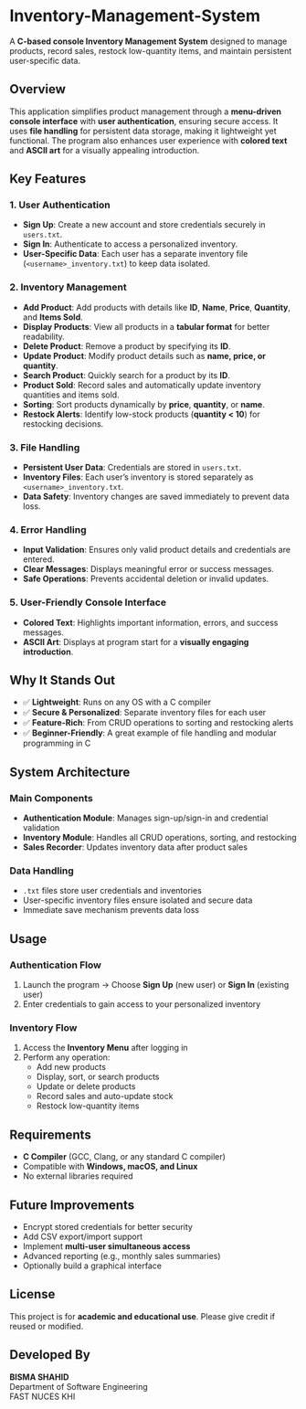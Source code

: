# Inventory-Management-System  

A **C-based console Inventory Management System** designed to manage products, record sales, restock low-quantity items, and maintain persistent user-specific data.  

## Overview  

This application simplifies product management through a **menu-driven console interface** with **user authentication**, ensuring secure access. It uses **file handling** for persistent data storage, making it lightweight yet functional. The program also enhances user experience with **colored text** and **ASCII art** for a visually appealing introduction.  

## Key Features  

### 1. User Authentication  
- **Sign Up**: Create a new account and store credentials securely in `users.txt`.  
- **Sign In**: Authenticate to access a personalized inventory.  
- **User-Specific Data**: Each user has a separate inventory file (`<username>_inventory.txt`) to keep data isolated.  

### 2. Inventory Management  
- **Add Product**: Add products with details like **ID**, **Name**, **Price**, **Quantity**, and **Items Sold**.  
- **Display Products**: View all products in a **tabular format** for better readability.  
- **Delete Product**: Remove a product by specifying its **ID**.  
- **Update Product**: Modify product details such as **name, price, or quantity**.  
- **Search Product**: Quickly search for a product by its **ID**.  
- **Product Sold**: Record sales and automatically update inventory quantities and items sold.  
- **Sorting**: Sort products dynamically by **price**, **quantity**, or **name**.  
- **Restock Alerts**: Identify low-stock products (**quantity < 10**) for restocking decisions.  

### 3. File Handling  
- **Persistent User Data**: Credentials are stored in `users.txt`.  
- **Inventory Files**: Each user’s inventory is stored separately as `<username>_inventory.txt`.  
- **Data Safety**: Inventory changes are saved immediately to prevent data loss.  

### 4. Error Handling  
- **Input Validation**: Ensures only valid product details and credentials are entered.  
- **Clear Messages**: Displays meaningful error or success messages.  
- **Safe Operations**: Prevents accidental deletion or invalid updates.  

### 5. User-Friendly Console Interface  
- **Colored Text**: Highlights important information, errors, and success messages.  
- **ASCII Art**: Displays at program start for a **visually engaging introduction**.  

## Why It Stands Out  

- ✅ **Lightweight**: Runs on any OS with a C compiler  
- ✅ **Secure & Personalized**: Separate inventory files for each user  
- ✅ **Feature-Rich**: From CRUD operations to sorting and restocking alerts  
- ✅ **Beginner-Friendly**: A great example of file handling and modular programming in C  

## System Architecture  

### Main Components  
- **Authentication Module**: Manages sign-up/sign-in and credential validation  
- **Inventory Module**: Handles all CRUD operations, sorting, and restocking  
- **Sales Recorder**: Updates inventory data after product sales  

### Data Handling  
- `.txt` files store user credentials and inventories  
- User-specific inventory files ensure isolated and secure data  
- Immediate save mechanism prevents data loss  

## Usage  

### Authentication Flow  
1. Launch the program → Choose **Sign Up** (new user) or **Sign In** (existing user)  
2. Enter credentials to gain access to your personalized inventory  

### Inventory Flow  
1. Access the **Inventory Menu** after logging in  
2. Perform any operation:  
   - Add new products  
   - Display, sort, or search products  
   - Update or delete products  
   - Record sales and auto-update stock  
   - Restock low-quantity items  

## Requirements  

- **C Compiler** (GCC, Clang, or any standard C compiler)  
- Compatible with **Windows, macOS, and Linux**  
- No external libraries required  

## Future Improvements  

- Encrypt stored credentials for better security  
- Add CSV export/import support  
- Implement **multi-user simultaneous access**  
- Advanced reporting (e.g., monthly sales summaries)  
- Optionally build a graphical interface  

## License  

This project is for **academic and educational use**. Please give credit if reused or modified.  

## Developed By  

**BISMA SHAHID**  
Department of Software Engineering  
FAST NUCES KHI  
